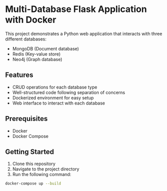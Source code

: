 # Multi-Database Flask Application with Docker

This project demonstrates a Python web application that interacts with three different databases:
- MongoDB (Document database)
- Redis (Key-value store)
- Neo4j (Graph database)

## Features

- CRUD operations for each database type
- Well-structured code following separation of concerns
- Dockerized environment for easy setup
- Web interface to interact with each database

## Prerequisites

- Docker
- Docker Compose

## Getting Started

1. Clone this repository
2. Navigate to the project directory
3. Run the following command:

```bash
docker-compose up --build